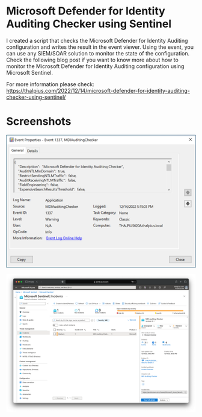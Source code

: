 # Microsoft Defender for Identity Auditing Checker using Sentinel

I created a script that checks the Microsoft Defender for Identity Auditing configuration and writes the result in the event viewer. Using the event, you can use any SIEM/SOAR solution to monitor the state of the configuration. Check the following blog post if you want to know more about how to monitor the Microsoft Defender for Identity Auditing configuration using Microsoft Sentinel.

For more information please check:<br>
https://thalpius.com/2022/12/14/microsoft-defender-for-identity-auditing-checker-using-sentinel/

# Screenshots

![Alt text](/Screenshots/MicrosoftDefenderForIdentityAuditingCheckerUsingSentinel01.png?raw=true "Microsoft Defender for Identity Event")

![Alt text](/Screenshots/MicrosoftDefenderForIdentityAuditingCheckerUsingSentinel02.png?raw=true "Microsoft Sentinel Result")


